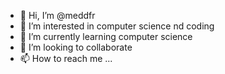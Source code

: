 - 👋 Hi, I’m @meddfr
- 👀 I’m interested in computer science nd coding 
- 🌱 I’m currently learning computer science
- 💞️ I’m looking to collaborate 
- 📫 How to reach me ...

<!---
meddfr/meddfr is a ✨ special ✨ repository because its `README.md` (this file) appears on your GitHub profile.
You can click the Preview link to take a look at your changes.
--->
